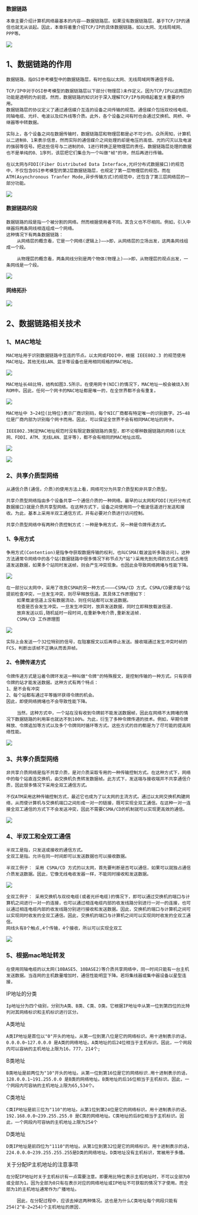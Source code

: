 **数据链路**

```
本章主要介绍计算机网络最基本的内容——数据链路层。如果没有数据链路层，基于TCP/IP的通信也就无从谈起。因此，本章将着重介绍TCP/IP的具体数据链路，如以太网、无线局域网、PPP等。
```

![](images03/01-01.jpg)

## 1、数据链路的作用

```
数据链路，指OSI参考模型中的数据链路层，有时也指以太网、无线局域网等通信手段。

TCP/IP中对于OSI参考模型的数据链路层以下部分(物理层)未作定义。因为TCP/IP以这两层的功能是透明的为前提。然而，数据链路的知识对于深入理解TCP/IP与网络起着至关重要的作用。
数据链路层的协议定义了通过通信媒介互连的设备之间传输的规范。通信媒介包括双绞线电缆、同轴电缆、光纤、电波以及红外线等介质。此外，各个设备之间有时也会通过交换机、网桥、中继器等中转数据。

实际上，各个设备之间在数据传输时，数据链路层和物理层都是必不可少的。众所周知，计算机以二进制0、1来表示信息，然而实际的通信媒介之间处理的却是电压的高低、光的闪灭以及电波的强弱等信号。把这些信号与二进制的0、1进行转换正是物理层的责任。数据链路层处理的数据也不是单纯的0、1序列，该层把它们集合为一个叫做"帧"的块，然后再进行传输。

在以太网与FDDI(Fiber Distributed Data Interface,光纤分布式数据接口)的规范中，不仅包含OSI参考模型的第2层数据链路层，也规定了第一层物理层的规范。而在ATM(Asynchronous Tranfer Mode,异步传输方式)的规范中，还包含了第三层网络层的一部分功能。
```

![](images03/01-02.jpg)

#### 数据链路的段

```
数据链路的段是指一个被分割的网络。然而根据使用者不同。其含义也不尽相同。例如，引入中继器将两条网线相连组成一个网络。
这种情况下有两条数据链路：
	从网络层的概念看，它是一个网络(逻辑上)——>即，从网络层的立场出发，这两条网线组成一个段。
	
	从物理层的概念看，两条网线分别是两个物体(物理上)——>即，从物理层的观点出发，一条网线是一个段。
```

![](images03/01-03.jpg)

#### 网络拓扑

![](images03/01-04.jpg)

## 2、数据链路相关技术

### 1、MAC地址

```
MAC地址用于识别数据链路中互连的节点。以太网或FDDI中，根据 IEEE802.3 的规范使用MAC地址。其他无线LAN、蓝牙等设备也是用相同规格的MAC地址。
```

![](images03/01-05.jpg)

```
MAC地址长48比特，结构如图3.5所示。在使用网卡(NIC)的情况下，MAC地址一般会被烧入到ROM中。因此，任何一个网卡的MAC地址都是唯一的，在全世界都不会有重复。
```

![](images03/01-06.jpg)

```
MAC地址中 3~24位(比特位)表示厂商识别码，每个NIC厂商都有特定唯一的识别数字。25~48位是厂商内部为识别每个网卡而用。因此，可以保证全世界不会有相同MAC地址的网卡。

IEEE802.3制定MAC地址规范时没有限定数据链路的类型，即不论哪种数据链路的网络(以太网、FDDI、ATM、无线LAN、蓝牙等)，都不会有相同的MAC地址出现。
```

![](images03/01-07.jpg)

![](images03/01-08.jpg)

### 2、共享介质型网络

```
从通信介质(通信，介质)的使用方法上看，网络可分为共享介质型和非共享介质型。

共享介质型网络指由多个设备共享一个通信介质的一种网络。最早的以太网和FDDI(光纤分布式数据接口)就是介质共享型网络。在这种方式下，设备之间使用同一个载波信道进行发送和接收。为此，基本上采用半双工通信方式，并有必要对介质进行访问控制。
```

```
共享介质型网络中有两种介质控制方式：一种是争用方式，另一种是令牌传递方式。
```

#### 1、争用方式

```
争用方式(Contention)是指争夺获取数据传输的权利，也叫CSMA(载波监听多路访问)。这种方法通常令网络中的各个站(数据链路中很多情况下称节点为"站")采用先到先得的方式占用信道发送数据，如果多个站同时发送帧，则会产生冲突现象。也因此会导致网络拥堵与性能下降。
```

![](images03/01-09.jpg)

```
在一部分以太网中，采用了改良CSMA的另一种方式————CSMA/CD 方式。CSMA/CD要求每个站提前检查冲突，一旦发生冲突，则尽早释放信道。其具体工作原理如下：
	如果载波信道上没有数据流动，则任何站都可以发送数据。
	检查是否会发生冲突。一旦发生冲突时，放弃发送数据，同时立即释放载波信道.
	放弃发送以后,随机延时一段时间,在重新争用介质,重新发送帧.
	CSMA/CD 工作原理图
```

![](images03/01-10.jpg)

```
实际上会发送一个32位特别的信号，在阻塞报文以后再停止发送。接收端通过发生冲突时帧的FCS，判断出该帧不正确从而丢弃帧。
```

#### 2、令牌传递方式

```
令牌传递方式是沿着令牌环发送一种叫做"令牌"的特殊报文，是控制传输的一种方式。只有获得令牌的站才能发送数据。这种方式有两个特点：
1、是不会有冲突
2、每个站都有通过平等循环获得令牌的机会。
因此，即使网络拥堵也不会导致性能下降。

	当然，这种方式中，一个站在没有收到令牌前不能发送数据帧，因此在网络不太拥堵的情况下数据链路的利用率也就达不到100%。为此，衍生了多种令牌传递的技术。例如，早期令牌释放、令牌追加等方式以及多个令牌同时循环等方式。这些方式的目的都是为了尽可能的提高网络性能。
```

![](images03/01-11.jpg)

### 3、共享介质型网络

```
非共享介质网络是指不共享介质，是对介质采取专用的一种传输控制方式。在这种方式下，网络中的每个站直连交换机，由交换机负责转发数据帧。此方式下，发送端与接收端并不共享通信介质，因此很多情况下采用全双工通信方式。
```

```
不仅ATM采用这种传输控制方式，最近它也成为了以太网的主流方式。通过以太网交换机构建网络，从而使计算机与交换机端口之间形成一对一的链接，既可实现全双工通信。在这种一对一连接全双工通信的方式下不会发送冲突，因此不需要CSMA/CD的机制就可以实现更高效的通信。
```

![](images03/01-12.jpg)

### 4、半双工和全双工通信

```
半双工是指，只发送或接收的通信方式。
全双工是指。允许在同一时间即可以发送数据也可以接收数据。
```

```
半双工例子： 采用 CSMA/CD 方式的以太网，首先要判断是否可以通信，如果可以就独占通信介质发送数据。因此，它像无线电收发器一样，不能同时接收和发送数据。
```

![](images03/01-13.jpg)

```
全双工例子： 采用交换机与双绞电缆(或者光纤电缆)的情况下，即可以通过交换机的端口与计算机之间进行一对一的连接，也可以通过相连电缆内部的收发线路分别进行一对一的连接，也可以通过相连电缆内部的收发线路分别进行接收和发送数据。因此，交换机的端口与计算机之间可以实现同时收发的全双工通信。因此，交换机的端口与计算机之间可以实现同时收发的全双工通信。
网线头有8个触点,4个传输，4个接收，所以可以实现全双工
```

![](images03/01-14.jpg)

### 5、根据mac地址转发

```
在使用同轴电缆的以太网(10BASE5、10BASE2)等介质共享网络中，同一时间只能有一台主机发送数据。当连网的主机数量增加时，通信性能明显下降。若将集线器或集中器设备以星型连接，
```

























IP地址的分类

```
Ip地址分为四个级别，分别为A类、B类、C类、D类。它根据IP地址中从第一位到第四位的比特列对其网络标识和主机标识进行区分。
```

A类地址

```
A类IP地址是首位以"0"开头的地址。从第一位到第八位是它的网络标识。用十进制表示的话，0.0.0.0~127.0.0.0 是A类的网络地址。A类地址的后24位相当于主机标识。因此，一个网段内可以容纳的主机地址上限为16，777，214个;
```

B类地址

```
B类地址是前两位为"10"开头的地址。从第一位到第16位是它的网络标识.用十进制表示的话，
128.0.0.1~191.255.0.0 是B类的网络地址。B类地址的后16位相当于主机标识。因此，一个网段内可容纳的主机地址上限为65,534个。
```

C类地址

```
C类IP地址是前三位为"110"的地址。从第1位到第24位是它的网络标识。用十进制表示的话，192.168.0.0~239.255.255.0 是C类的网络地址。C类地址的后8位相当于主机标识。因此，一个网段内可容纳的主机地址上限为254个
```

D类地址

```
D类IP地址是前四位为"1110"的地址。从第1位到第32位是它的网络标识。用十进制表示的话，224.0.0.0~239.255.255.255是D类的网络地址。D类地址没有主机标识，常被用于多播。
```

关于分配IP主机地址的注意事项

```
在分配IP地址时关于主机标识有一点需要注意。即要用比特位表示主机地址时，不可以全部为0或全部为1。因为全部为0只有在表示对应的网络地址或IP地址不可获取的情况下才使用。而全部为1的主机地址通常作为广播地址。

	因此，在分配过程中，应该去掉这两种情况。这也是为什么C类地址每个网段只能有254(2^8-2=254)个主机地址的原因.
```











